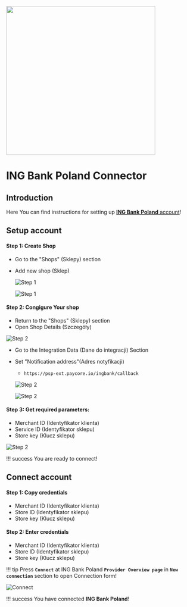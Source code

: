 <img src="https://static.openfintech.io/payment_providers/ingbankpl/logo.svg?w=400" width="400px">

# ING Bank Poland Connector

## Introduction

Here You can find  instructions for setting up [**ING Bank Poland** account](https://login.ingbank.pl/mojeing/app/#login)!

## Setup account

#### Step 1: Create Shop
-  Go to the "Shops" (Sklepy) section
-  Add new shop (Sklep)

    ![Step 1](images/ingbank-step1_1.png)

    ![Step 1](images/ingbank-step1_2.png)

#### Step 2: Congigure Your shop

- Return to the "Shops" (Sklepy) section
- Open Shop Details (Szczegóły)

![Step 2](images/ingbank-step2_1.png)

- Go to the Integration Data (Dane do integracji) Section
- Set "Notification address"(Adres notyfikacji)
    -  ```https://psp-ext.paycore.io/ingbank/callback```

    ![Step 2](images/ingbank-step2_2.png)

    ![Step 2](images/ingbank-step2_3.png)

#### Step 3: Get required parameters:
-  Merchant ID (Identyfikator klienta)
-  Service ID (Identyfikator sklepu)
-  Store key (Klucz sklepu) 

![Step 2](images/ingbank-step3.png)

!!! success
    You are ready to connect!
    
## Connect account

#### Step 1: Copy credentials

-  Merchant ID (Identyfikator klienta)
-  Store ID (Identyfikator sklepu)
-  Store key (Klucz sklepu)

#### Step 2: Enter credentials

-  Merchant ID (Identyfikator klienta)
-  Store ID (Identyfikator sklepu)
-  Store key (Klucz sklepu)

!!! tip
    Press **`Connect`** at ING Bank Poland **`Provider Overview page`** in **`New connection`** section to open Connection form!



![Connect](images/ingbank_connect.png)


!!! success
    You have connected **ING Bank Poland**!